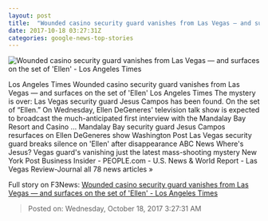 ```yaml
---
layout: post
title:  "Wounded casino security guard vanishes from Las Vegas — and surfaces on the set of 'Ellen' - Los Angeles Times"
date: 2017-10-18 03:27:31Z
categories: google-news-top-stories
---
```


![Wounded casino security guard vanishes from Las Vegas — and surfaces on the set of 'Ellen' - Los Angeles Times](http://www.trbimg.com/img-59e668c4/turbine/la-na-jesus-campos-20171017)

Los Angeles Times Wounded casino security guard vanishes from Las Vegas — and surfaces on the set of 'Ellen' Los Angeles Times The mystery is over: Las Vegas security guard Jesus Campos has been found. On the set of “Ellen.” On Wednesday, Ellen DeGeneres' television talk show is expected to broadcast the much-anticipated first interview with the Mandalay Bay Resort and Casino ... Mandalay Bay security guard Jesus Campos resurfaces on Ellen DeGeneres show Washington Post Las Vegas security guard breaks silence on 'Ellen' after disappearance ABC News Where's Jesus? Vegas guard's vanishing just the latest mass-shooting mystery New York Post Business Insider - PEOPLE.com - U.S. News & World Report - Las Vegas Review-Journal all 78 news articles »


Full story on F3News: [Wounded casino security guard vanishes from Las Vegas — and surfaces on the set of 'Ellen' - Los Angeles Times](http://www.f3nws.com/n/rFY2sD)

> Posted on: Wednesday, October 18, 2017 3:27:31 AM
